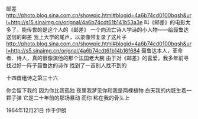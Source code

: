 邮差
http://photo.blog.sina.com.cn/showpic.html#blogid=4a6b74cd0100bqsh&url=http://s15.sinaimg.cn/orignal/4a6b74cdt61b141b53a3e
叫《邮差》的电影太多了，能传世的是这个人的《邮差》
一个向流亡诗人学诗的小人物——给聂鲁达送信的邮差
我上大学的尾声，以录像带复录了这片子
http://photo.blog.sina.com.cn/showpic.html#blogid=4a6b74cd0100bqsh&url=http://s5.sinaimg.cn/orignal/4a6b74cdt61b14b16f684
聂鲁达本人，革命者、诗人，真的很像演他的那个法国老大腕
由于对《邮差》的喜爱，我多年前寻找过好一阵子聂鲁达的诗作
找到了一首别人找不到的
 
十四首组诗之第三十六
 
你会留下我的
因为你比我孤独
夜里我梦见你和我是两棵植物
白天我的内脏生着一颗子弹
它是二十年前的那场暴动
而你
粘在我的骨头上
 
1964年12月21日 作于伊朗
 
